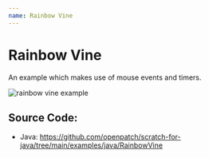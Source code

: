 ```yaml
---
name: Rainbow Vine
---
```


# Rainbow Vine

An example which makes use of mouse events and timers.

![rainbow vine example](/assets/rainbow_vine.gif)

## Source Code:

- Java: https://github.com/openpatch/scratch-for-java/tree/main/examples/java/RainbowVine